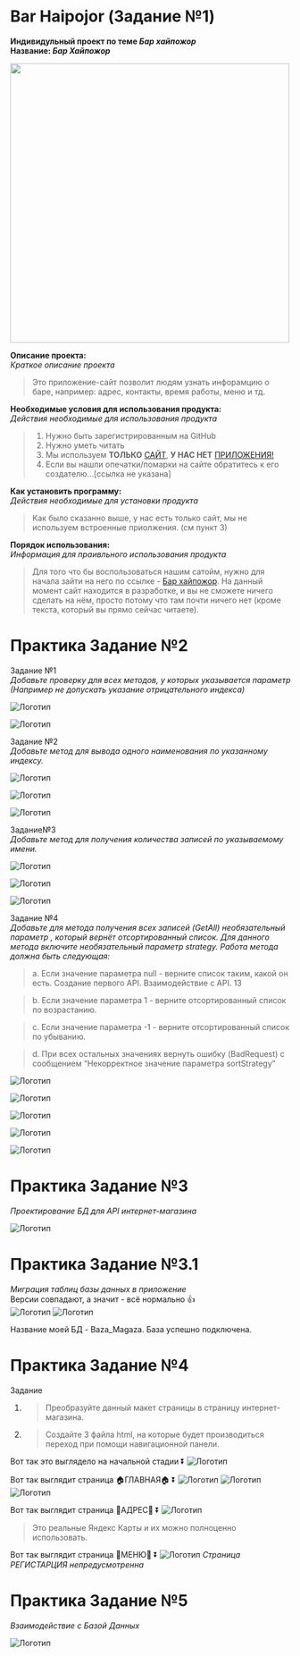 # Bar Haipojor (Задание №1)
 **Индивидульный проект по теме _Бар хайпожор_**\
 **Название: _Бар Хайпожор_** 

<img src="https://sun9-25.userapi.com/impg/hPKureDvA8yf4zVBxZMo6xkKbEvguTL6Hy4oyA/dSCfY-JJLp8.jpg?size=450x450&quality=95&sign=6c253bbec9c13f96673c856d652a3ea6&type=album" width="500" height="500">
  
 **Описание проекта:**<br>
 _Краткое описание проекта_
 >Это приложение-сайт позволит людям узнать инфорамцию о баре, например: адрес, контакты, время работы, меню и тд. 
  
**Необходимые условия для использования продукта:**<br>
_Действия необходимые для использования продукта_
>1. Нужно быть зарегистрированным на GitHub
>2. Нужно уметь читать
>3. Мы используем **ТОЛЬКО** [САЙТ](https://ru.wikipedia.org/wiki/%D0%A1%D0%B0%D0%B9%D1%82), **У НАС НЕТ** [ПРИЛОЖЕНИЯ!](https://ru.wikipedia.org/wiki/%D0%9F%D1%80%D0%B8%D0%BB%D0%BE%D0%B6%D0%B5%D0%BD%D0%B8%D0%B5)
>4. Если вы нашли опечатки/помарки на сайте обратитесь к его создателю...[ссылка не указана] 
 
**Как установить программу:**<br>
_Действия необходимые для установки продукта_
>Как было сказанно выше, у нас есть только сайт, мы не используем встроенные приолжения.
(см пункт 3)
 
**Порядок использования:**<br>
_Информация для праивльного использования продукта_
>Для того что бы воспользоваться нашим сатойм, нужно для начала зайти на него по ссылке - [Бар хайпожор]().
На данный момент сайт находится в разработке, и вы не сможете ничего сделать на нём, просто потому что там почти ничего нет (кроме текста, который вы прямо сейчас читаете).
 
# Практика Задание №2
Задание №1 <br>
_Добавьте проверку для всех методов, у которых указывается параметр (Например не допускать указание отрицательного индекса)_
 
![Логотип](https://sun9-29.userapi.com/impg/CKr2s47YFaUBtlkGhj2IyDzSKrVf_YXy8bxiww/iwFxDuCNA9g.jpg?size=1453x999&quality=96&sign=4575753fbe7d2fafb185fa85780ae327&type=album "Задание №1")

![Логотип]( https://sun9-17.userapi.com/impg/8D6MdAXHXIn_D8JDSh-hVAKdmp17Ziy8GEEvRQ/CkDzHb_ayDk.jpg?size=599x454&quality=96&sign=fa9dbf4fb241959a40a3622078001f8d&type=album "Задание №1!")
 
 Задание №2<br>
_Добавьте метод для вывода одного наименования по указанному индексу._

 ![Логотип]( https://sun9-57.userapi.com/impg/m0dBocIap2tvlRcFafM46J_CDFMmM3ZNixIEXQ/3pks5bXgvtQ.jpg?size=580x229&quality=96&sign=456f599180f8da887dce0b90f03f7c0f&type=album "Задание №2")

 ![Логотип]( https://sun9-51.userapi.com/impg/5Q0_-bT7D6h3BaafAAwwSKujcA5_O-J2I4It1Q/MhaDzmS1ehM.jpg?size=1453x645&quality=96&sign=e097b908daed3ed251c216f7582d4ae2&type=album "Задание №2!")

 ![Логотип]( https://sun9-78.userapi.com/impg/x4RO4sd2xV1Oj-Rjkrb1JDAbmML_kkceN9yGog/YUZLGxXrGco.jpg?size=1018x684&quality=96&sign=93043bb647db2f77f56e1d5d5df1e221&type=album "Задание №2!!")

 Задание№3<br>
_Добавьте метод для получения количества записей по указываемому имени._
 
![Логотип]( https://sun9-16.userapi.com/impg/LSI_wAudsBhi5nmDevXlkt1MSiDrKG1HiuryJA/Ulv68vd-Hq4.jpg?size=570x277&quality=96&sign=90c435ba7e0c35665fcce24a98d3c1ec&type=album "Задание №3")
 
![Логотип]( https://sun9-44.userapi.com/impg/QojD9laQOvhS1cDSbPLkZppO4f7J8abkQmZvqw/pFOPDOD0c48.jpg?size=1467x646&quality=96&sign=2d2a34c4fac7821af65d890e19d5c301&type=album "Задание №3!")
 
![Логотип]( https://sun9-69.userapi.com/impg/b9dlCBTkYL1o_5cqzDKngDAq0AwHnPMvRgo4_A/0o6HXROkXPk.jpg?size=1138x771&quality=96&sign=fc41600b41f13faabb6cbc1340fc8bb7&type=album "Задание №3!!")
 
 Задание №4<br>
_Добавьте для метода получения всех записей (GetAll) необязательный параметр , который вернёт отсортированный список. Для данного метода включите необязательный параметр strategy. Работа метода должна быть следующая:_

>a. Если значение параметра null - верните список таким, какой он есть. Создание первого API. Взаимодействие с API. 13

>b. Если значение параметра 1 - верните отсортированный список по возрастанию.

>c. Если значение параметра -1 - верните отсортированный список по убыванию.

>d. При всех остальных значениях вернуть ошибку (BadRequest) с сообщением “Некорректное значение параметра sortStrategy”
 
 ![Логотип]( https://sun9-59.userapi.com/impg/uMQyG9u3A3qJ2eAge-6Nx7G7paWk9HDTIX5LOA/zRZK6WN583g.jpg?size=675x424&quality=96&sign=47ce467ab77822821e4c39d84fe10a6e&type=album "Задание №4")
  
![Логотип]( https://sun9-22.userapi.com/impg/u1HiKdF7V4P4phPAVQLNdtiWF_4R8VgSrZVOAQ/9ld9LOMAHek.jpg?size=1015x683&quality=96&sign=57cde63d9c808779a7e7720d26946fc3&type=album "Задание №4!")

![Логотип]( https://sun9-58.userapi.com/impg/ui-ITxr421LWkNhWO34l4HeJ6wE6N_5R65BZhw/yjgo722LUXs.jpg?size=1112x753&quality=96&sign=4742fe7b715284db34220a6fef1ad9b2&type=album "Задание №4!!")

![Логотип]( https://sun9-69.userapi.com/impg/7pnnl1BxHr3xr4gbQLd8jToR2g2sbHXZ1ZdIeA/PeWMfOKjxls.jpg?size=1122x760&quality=96&sign=050ef8f34896761ff17e786c72a7e424&type=album "Задание №4!!")

![Логотип]( https://sun9-74.userapi.com/impg/Gf8CJcO8Ebqiz1m0ecdyRBxJhjgT-1vCREQMtA/liU1EKNJbxg.jpg?size=1448x1001&quality=96&sign=eca9ced2e8146645dce4eeaa2ca905a7&type=album "Задание №4!!")

# Практика Задание №3
_Проектирование БД для API интернет-магазина_ 

![Логотип]( https://sun9-7.userapi.com/impg/sv35usKI0gILk6VYOkRewlV6OoCBo_AN1R-2Iw/CTw0wHK6pWw.jpg?size=624x593&quality=96&sign=4479074ce81ae4d5c2b048240a33d4cd&type=album "База_Магаза")

# Практика Задание №3.1
_Миграция таблиц базы данных в приложение_ <br>
Версии совпадают, а значит - всё нормально 👍<br>
![Логотип]( https://sun9-18.userapi.com/impg/aBO1TlTZWxTcoJR8x_Ayra5uiyB47YJhMayJqg/Z9y8Fl5q3Gg.jpg?size=1919x1038&quality=96&sign=baf9c8b7e03d4a7aaae8ab9ca774fca9&type=album "версии")
![Логотип]( https://sun9-7.userapi.com/impg/6uD_YDdAbcE-F3g4Pgnbj6mN1S4lqq17a_tdYw/CMOnsZ6Pnww.jpg?size=1919x1038&quality=96&sign=5ff7d8827ba2fe36d1fe5cb81363b7bb&type=album "версии2") 

Название моей БД - Baza_Magaza. База успешно подключена.

# Практика Задание №4
Задание<br>
1. >Преобразуйте данный макет страницы в страницу интернет-магазина.

2. >Создайте 3 файла html, на которые будет производиться переход при помощи навигационной панели.

Вот так это выглядело на начальной стадии ⏬
![Логотип]( https://sun9-33.userapi.com/impg/eM-pkRiqe8vuVcaahVdVWDIhPXR0KqiIuWsK9w/b5HCiMp4g_4.jpg?size=1919x971&quality=96&sign=9379e5c7d02bd21e716ecaf303c8b7af&type=album "Сайт")

Вот так выглядит страница 🏠ГЛАВНАЯ🏠 ⏬
![Логотип]( https://sun9-79.userapi.com/impg/byivq3YoTzA54xrxy_0NoX_tjOYURWB7ghBTNg/ZJLvnBcb724.jpg?size=1280x658&quality=96&sign=3bd5aecbe7010afbcf4eec2a5d0629ca&type=album "Сайт!")
![Логотип]( https://sun9-38.userapi.com/impg/48JcBPXOcilcvC26n9Eg1G-OKmWTdbvlyb4rOw/QjH4OH7SAsA.jpg?size=1280x635&quality=96&sign=e1d9f9990606fae9a70534a66ee827d5&type=album "Сайт!!")
![Логотип]( https://sun1-92.userapi.com/impg/sOkPfnt-HXNG170aKw0gTakW-PxIrudIN9vSRQ/G9fRi68jghc.jpg?size=1280x67&quality=96&sign=6c76424571b02cabe3e125db3e9776c0&type=album "Сайт!!!")

Вот так выглядит страница 📍АДРЕС📍 ⏬
![Логотип]( https://sun9-33.userapi.com/impg/_tF-s2zSrm2Hl1J3ZfvoWpEb5Ka4xdxxjatRCg/-0mYmaJsLxc.jpg?size=1919x1005&quality=96&sign=97f3625016290796671656c64b85d79f&type=album "СайтАдрес")
>Это реальные Яндекс Карты и их можно полноценно использовать.

Вот так выглядит страница 📕МЕНЮ📕 ⏬
![Логотип]( https://sun9-23.userapi.com/impg/zzQfMy8F4-6plF4c-24ZErJx6Ol3VF9ufZibCg/C4TBNeAECDY.jpg?size=1919x949&quality=96&sign=6386fcadabda9e5dec59828093545e04&type=album "СайтМеню")
_Страница РЕГИСТАРЦИЯ непредусмотренна_

# Практика Задание №5
_Взаимодействие с Базой Данных_ 

![Логотип]( https://sun1-24.userapi.com/impg/1LedmArZsBzEXcKdiZ02oWr7-9mdcQYeRcNUPg/VLxZyXICIxo.jpg?size=1919x1046&quality=96&sign=822d421bb4adbd5375f0b449e10db03d&type=album "задание5")
